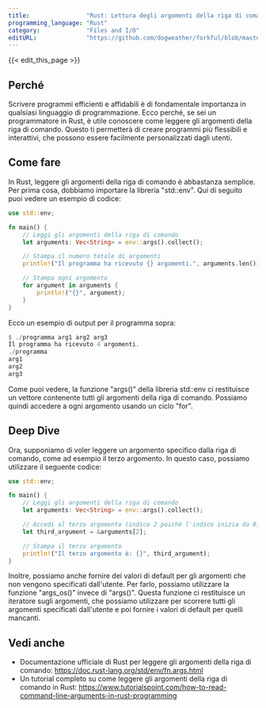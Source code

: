 ```yaml
---
title:                "Rust: Lettura degli argomenti della riga di comando"
programming_language: "Rust"
category:             "Files and I/O"
editURL:              "https://github.com/dogweather/forkful/blob/master/content/it/rust/reading-command-line-arguments.md"
---
```


{{< edit_this_page >}}

## Perché

Scrivere programmi efficienti e affidabili è di fondamentale importanza in qualsiasi linguaggio di programmazione. Ecco perché, se sei un programmatore in Rust, è utile conoscere come leggere gli argomenti della riga di comando. Questo ti permetterà di creare programmi più flessibili e interattivi, che possono essere facilmente personalizzati dagli utenti.

## Come fare

In Rust, leggere gli argomenti della riga di comando è abbastanza semplice. Per prima cosa, dobbiamo importare la libreria "std::env". Qui di seguito puoi vedere un esempio di codice:

```Rust
use std::env;

fn main() {
    // Leggi gli argomenti della riga di comando
    let arguments: Vec<String> = env::args().collect();

    // Stampa il numero totale di argomenti
    println!("Il programma ha ricevuto {} argomenti.", arguments.len());

    // Stampa ogni argomento
    for argument in arguments {
        println!("{}", argument);
    }
}
```

Ecco un esempio di output per il programma sopra:

```Rust
$ ./programma arg1 arg2 arg3
Il programma ha ricevuto 4 argomenti.
./programma
arg1
arg2
arg3
```

Come puoi vedere, la funzione "args()" della libreria std::env ci restituisce un vettore contenente tutti gli argomenti della riga di comando. Possiamo quindi accedere a ogni argomento usando un ciclo "for".

## Deep Dive

Ora, supponiamo di voler leggere un argomento specifico dalla riga di comando, come ad esempio il terzo argomento. In questo caso, possiamo utilizzare il seguente codice:

```Rust
use std::env;

fn main() {
    // Leggi gli argomenti della riga di comando
    let arguments: Vec<String> = env::args().collect();

    // Accedi al terzo argomento (indice 2 poiché l'indice inizia da 0)
    let third_argument = &arguments[2];

    // Stampa il terzo argomento
    println!("Il terzo argomento è: {}", third_argument);
}
```

Inoltre, possiamo anche fornire dei valori di default per gli argomenti che non vengono specificati dall'utente. Per farlo, possiamo utilizzare la funzione "args_os()" invece di "args()". Questa funzione ci restituisce un iteratore sugli argomenti, che possiamo utilizzare per scorrere tutti gli argomenti specificati dall'utente e poi fornire i valori di default per quelli mancanti.

## Vedi anche

- Documentazione ufficiale di Rust per leggere gli argomenti della riga di comando: https://doc.rust-lang.org/std/env/fn.args.html
- Un tutorial completo su come leggere gli argomenti della riga di comando in Rust: https://www.tutorialspoint.com/how-to-read-command-line-arguments-in-rust-programming